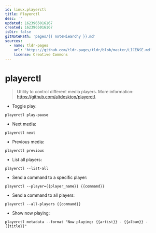 ```yaml
---
id: linux.playerctl
title: Playerctl
desc: ''
updated: 1623965016167
created: 1623965016167
isDir: false
gitNotePath: 'pages/{{ noteHiearchy }}.md'
sources:
  - name: tldr-pages
    url: 'https://github.com/tldr-pages/tldr/blob/master/LICENSE.md'
    license: Creative Commons
---
```

# playerctl

> Utility to control different media players.
> More information: <https://github.com/altdesktop/playerctl>.

- Toggle play:

`playerctl play-pause`

- Next media:

`playerctl next`

- Previous media:

`playerctl previous`

- List all players:

`playerctl --list-all`

- Send a command to a specific player:

`playerctl --player={{player_name}} {{command}}`

- Send a command to all players:

`playerctl --all-players {{command}}`

- Show now playing:

`playerctl metadata --format "Now playing: {{artist}} - {{album}} - {{title}}"`

